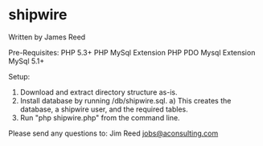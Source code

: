 # shipwire

Written by James Reed

Pre-Requisites:
PHP 5.3+
PHP MySql Extension
PHP PDO Mysql Extension
MySql 5.1+

Setup:
1) Download and extract directory structure as-is.
2) Install database by running /db/shipwire.sql.
    a) This creates the database, a shipwire user, and the required tables.
3) Run "php shipwire.php" from the command line.

Please send any questions to:
Jim Reed
jobs@aconsulting.com